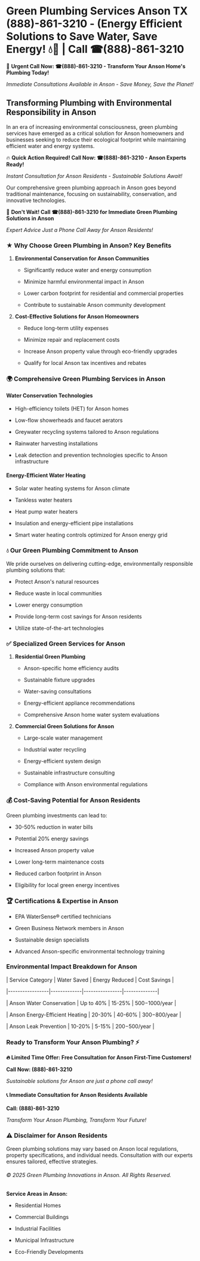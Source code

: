 # Green Plumbing Services Anson TX (888)-861-3210 - (Energy Efficient Solutions to Save Water, Save Energy! 💧🌿 | Call ☎(888)-861-3210

🚨 **Urgent Call Now: ☎(888)-861-3210 - Transform Your Anson Home's Plumbing Today!**
*Immediate Consultations Available in Anson - Save Money, Save the Planet!*

## Transforming Plumbing with Environmental Responsibility in Anson

In an era of increasing environmental consciousness, green plumbing services have emerged as a critical solution for Anson homeowners and businesses seeking to reduce their ecological footprint while maintaining efficient water and energy systems. 

🔥 **Quick Action Required! Call Now: ☎(888)-861-3210 - Anson Experts Ready!**
*Instant Consultation for Anson Residents - Sustainable Solutions Await!*

Our comprehensive green plumbing approach in Anson goes beyond traditional maintenance, focusing on sustainability, conservation, and innovative technologies.

🚨 **Don't Wait! Call ☎(888)-861-3210 for Immediate Green Plumbing Solutions in Anson**
*Expert Advice Just a Phone Call Away for Anson Residents!*

### ★ Why Choose Green Plumbing in Anson? Key Benefits

1. **Environmental Conservation for Anson Communities** 
   - Significantly reduce water and energy consumption
   - Minimize harmful environmental impact in Anson
   - Lower carbon footprint for residential and commercial properties
   - Contribute to sustainable Anson community development

2. **Cost-Effective Solutions for Anson Homeowners** 
   - Reduce long-term utility expenses
   - Minimize repair and replacement costs
   - Increase Anson property value through eco-friendly upgrades
   - Qualify for local Anson tax incentives and rebates

### 🌍 Comprehensive Green Plumbing Services in Anson

#### Water Conservation Technologies
- High-efficiency toilets (HET) for Anson homes
- Low-flow showerheads and faucet aerators
- Greywater recycling systems tailored to Anson regulations
- Rainwater harvesting installations
- Leak detection and prevention technologies specific to Anson infrastructure

#### Energy-Efficient Water Heating
- Solar water heating systems for Anson climate
- Tankless water heaters
- Heat pump water heaters
- Insulation and energy-efficient pipe installations
- Smart water heating controls optimized for Anson energy grid

### 💧 Our Green Plumbing Commitment to Anson

We pride ourselves on delivering cutting-edge, environmentally responsible plumbing solutions that:
- Protect Anson's natural resources
- Reduce waste in local communities
- Lower energy consumption
- Provide long-term cost savings for Anson residents
- Utilize state-of-the-art technologies

### ✅ Specialized Green Services for Anson

1. **Residential Green Plumbing**
   - Anson-specific home efficiency audits
   - Sustainable fixture upgrades
   - Water-saving consultations
   - Energy-efficient appliance recommendations
   - Comprehensive Anson home water system evaluations

2. **Commercial Green Solutions for Anson**
   - Large-scale water management
   - Industrial water recycling
   - Energy-efficient system design
   - Sustainable infrastructure consulting
   - Compliance with Anson environmental regulations

### 💰 Cost-Saving Potential for Anson Residents

Green plumbing investments can lead to:
- 30-50% reduction in water bills
- Potential 20% energy savings
- Increased Anson property value
- Lower long-term maintenance costs
- Reduced carbon footprint in Anson
- Eligibility for local green energy incentives

### 🏆 Certifications & Expertise in Anson

- EPA WaterSense® certified technicians
- Green Business Network members in Anson
- Sustainable design specialists
- Advanced Anson-specific environmental technology training

### Environmental Impact Breakdown for Anson

| Service Category | Water Saved | Energy Reduced | Cost Savings |
|-----------------|-------------|----------------|--------------|
| Anson Water Conservation | Up to 40% | 15-25% | $500-$1000/year |
| Anson Energy-Efficient Heating | 20-30% | 40-60% | $300-$800/year |
| Anson Leak Prevention | 10-20% | 5-15% | $200-$500/year |

### Ready to Transform Your Anson Plumbing? ⚡

**🔥 Limited Time Offer: Free Consultation for Anson First-Time Customers!**

**Call Now: (888)-861-3210**
*Sustainable solutions for Anson are just a phone call away!*

#### 📞 Immediate Consultation for Anson Residents Available

**Call: (888)-861-3210**
*Transform Your Anson Plumbing, Transform Your Future!*

### ⚠️ Disclaimer for Anson Residents

Green plumbing solutions may vary based on Anson local regulations, property specifications, and individual needs. Consultation with our experts ensures tailored, effective strategies.

###### © 2025 Green Plumbing Innovations in Anson. All Rights Reserved.

**Service Areas in Anson:** 
- Residential Homes
- Commercial Buildings
- Industrial Facilities
- Municipal Infrastructure
- Eco-Friendly Developments